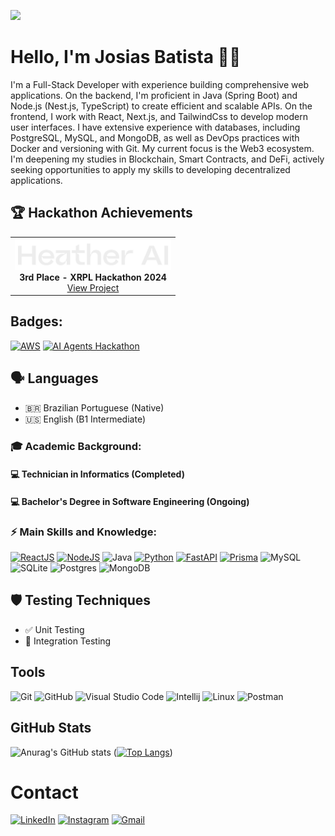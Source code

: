 ![](https://komarev.com/ghpvc/?username=josiasdev&color=006bed)

# Hello, I'm Josias Batista 👨‍💻
I'm a Full-Stack Developer with experience building comprehensive web applications. On the backend, I'm proficient in Java (Spring Boot) and Node.js (Nest.js, TypeScript) to create efficient and scalable APIs. On the frontend, I work with React, Next.js, and TailwindCss to develop modern user interfaces.
I have extensive experience with databases, including PostgreSQL, MySQL, and MongoDB, as well as DevOps practices with Docker and versioning with Git.
My current focus is the Web3 ecosystem. I'm deepening my studies in Blockchain, Smart Contracts, and DeFi, actively seeking opportunities to apply my skills to developing decentralized applications.
## 🏆 Hackathon Achievements

<p align="center">
  <table>
    <tr>
      <td align="center">
        <img src="https://github.com/heatherfinance/xrp/blob/6b815984be8a8f8643a37183af01e8483239ff6c/Logo/Logo.svg" alt="Heather AI logo" width="250"/>
        <br/>
        <b>3rd Place - XRPL Hackathon 2024</b>
        <br/>
        <a href="https://github.com/heatherfinance/xrp">View Project</a>
      </td>
    </tr>
  </table>
</p>

<h2>Badges:</h2>

[![AWS](https://images.credly.com/size/110x110/images/73e4a58b-a8ef-41a3-a7db-9183dd269882/image.png)](https://www.credly.com/badges/ce7c99f6-6627-44d3-a8ed-6e30373ab8ae/public_url)
[![AI Agents Hackathon](https://images.credly.com/size/110x100/images/648f7e43-0438-4607-a6cb-140a60d643d3/blob)](https://www.credly.com/badges/524e19d6-a3fe-4e14-99ee-08559c963abd/public_url)

## 🗣️ Languages

- 🇧🇷 Brazilian Portuguese (Native)
- 🇺🇸 English (B1 Intermediate)

### 🎓 Academic Background:
#### 💻  Technician in Informatics (Completed)
#### 💻  Bachelor's Degree in Software Engineering (Ongoing)

### ⚡ Main Skills and Knowledge:
[![ReactJS](https://img.shields.io/badge/React-20232A?style=for-the-badge&logo=react&logoColor=61DAFB)](https://react.dev)
[![NodeJS](https://img.shields.io/badge/node.js-6DA55F?style=for-the-badge&logo=node.js&logoColor=white)](https://nodejs.org)
![Java](https://img.shields.io/badge/java-%23ED8B00.svg?style=for-the-badge&logo=openjdk&logoColor=white)
[![Python](https://img.shields.io/badge/python-3670A0?style=for-the-badge&logo=python&logoColor=ffdd54)](https://www.python.org)
[![FastAPI](https://img.shields.io/badge/FastAPI-005571?style=for-the-badge&logo=fastapi)](https://fastapi.tiangolo.com)
[![Prisma](https://img.shields.io/badge/Prisma-3982CE?style=for-the-badge&logo=Prisma&logoColor=white)](https://www.prisma.io)
![MySQL](https://img.shields.io/badge/mysql-4479A1.svg?style=for-the-badge&logo=mysql&logoColor=white)
![SQLite](https://img.shields.io/badge/sqlite-%2307405e.svg?style=for-the-badge&logo=sqlite&logoColor=white)
![Postgres](https://img.shields.io/badge/postgres-%23316192.svg?style=for-the-badge&logo=postgresql&logoColor=white)
![MongoDB](https://img.shields.io/badge/MongoDB-%234ea94b.svg?style=for-the-badge&logo=mongodb&logoColor=white)

## 🛡 Testing Techniques

- ✅ Unit Testing  
- 🔄 Integration Testing

## Tools
![Git](https://img.shields.io/badge/git-%23F05033.svg?style=for-the-badge&logo=git&logoColor=white)
![GitHub](https://img.shields.io/badge/github-%23121011.svg?style=for-the-badge&logo=github&logoColor=white)
![Visual Studio Code](https://img.shields.io/badge/Visual%20Studio%20Code-0078d7.svg?style=for-the-badge&logo=visual-studio-code&logoColor=white)
![Intellij](https://img.shields.io/badge/IntelliJIDEA-000000.svg?style=for-the-badge&logo=intellij-idea&logoColor=white)
![Linux](https://img.shields.io/badge/-linux-05122a?style=for-the-badge&logo=linux)
![Postman](https://img.shields.io/badge/Postman-FF6C37?style=for-the-badge&logo=Postman&logoColor=white)

## GitHub Stats
![Anurag's GitHub stats](https://github-readme-stats.vercel.app/api?username=josiasdev&show_icons=true&theme=transparent&locale=en)
([![Top Langs](https://github-readme-stats.vercel.app/api/top-langs/?username=josiasdev&show_icons=true&theme=transparent&locale=en)](https://github.com/anuraghazra/github-readme-stats))

# Contact
[![LinkedIn](https://img.shields.io/badge/LinkedIn-0077B5?style=for-the-badge&logo=linkedin&logoColor=white)](https://www.linkedin.com/in/josias-batista/)
[![Instagram](https://img.shields.io/badge/-Instagram-%23E4405F?style=for-the-badge&logo=instagram&logoColor=white)](https://www.instagram.com/josiascristaodev/)
[![Gmail](https://img.shields.io/badge/Gmail-333333?style=for-the-badge&logo=gmail&logoColor=red)](mailto:francisco.batista67@alu.ufc.br)
